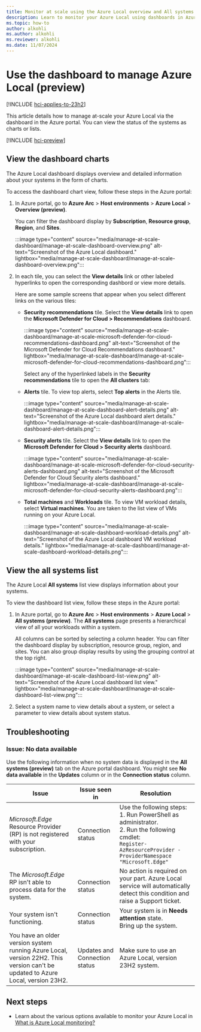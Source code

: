 ```yaml
---
title: Monitor at scale using the Azure Local overview and All systems page (preview)
description: Learn to monitor your Azure Local using dashboards in Azure portal. You can view the status of Azure Local as charts or lists (preview).
ms.topic: how-to
author: alkohli
ms.author: alkohli
ms.reviewer: alkohli
ms.date: 11/07/2024
---
```


# Use the dashboard to manage Azure Local (preview)

[!INCLUDE [hci-applies-to-23h2](../../hci/includes/hci-applies-to-23h2.md)]

This article details how to manage at-scale your Azure Local via the dashboard in the Azure portal. You can view the status of the systems as charts or lists.

[!INCLUDE [hci-preview](../../hci/includes/hci-preview.md)]

## View the dashboard charts

The Azure Local dashboard displays overview and detailed information about your systems in the form of charts.

To access the dashboard chart view, follow these steps in the Azure portal:

1. In Azure portal, go to **Azure Arc** > **Host environments** > **Azure Local** > **Overview (preview)**.

   You can filter the dashboard display by **Subscription**, **Resource group**, **Region**, and **Sites**.

   :::image type="content" source="media/manage-at-scale-dashboard/manage-at-scale-dashboard-overview.png" alt-text="Screenshot of the Azure Local dashboard." lightbox="media/manage-at-scale-dashboard/manage-at-scale-dashboard-overview.png":::

1. In each tile, you can select the **View details** link or other labeled hyperlinks to open the corresponding dashbord or view more details.

   Here are some sample screens that appear when you select different links on the various tiles:

   - **Security recommendations** tile. Select the **View details** link to open the **Microsoft Defender for Cloud > Recommendations** dashboard.

      :::image type="content" source="media/manage-at-scale-dashboard/manage-at-scale-microsoft-defender-for-cloud-recommendations-dashboard.png" alt-text="Screenshot of the Microsoft Defender for Cloud Recommendations dashboard." lightbox="media/manage-at-scale-dashboard/manage-at-scale-microsoft-defender-for-cloud-recommendations-dashboard.png":::

      Select any of the hyperlinked labels in the **Security recommendations** tile to open the **All clusters** tab:

   - **Alerts** tile. To view top alerts, select **Top alerts** in the Alerts tile.

      :::image type="content" source="media/manage-at-scale-dashboard/manage-at-scale-dashboard-alert-details.png" alt-text="Screenshot of the Azure Local dashboard alert details." lightbox="media/manage-at-scale-dashboard/manage-at-scale-dashboard-alert-details.png":::

   - **Security alerts** tile. Select the **View details** link to open the **Microsoft Defender for Cloud > Security alerts** dashboard.

      :::image type="content" source="media/manage-at-scale-dashboard/manage-at-scale-microsoft-defender-for-cloud-security-alerts-dashboard.png" alt-text="Screenshot of the Microsoft Defender for Cloud Security alerts dashboard." lightbox="media/manage-at-scale-dashboard/manage-at-scale-microsoft-defender-for-cloud-security-alerts-dashboard.png":::

   - **Total machines** and **Workloads** tile. To view VM workload details, select **Virtual machines**. You are taken to the list view of VMs running on your Azure Local.

      :::image type="content" source="media/manage-at-scale-dashboard/manage-at-scale-dashboard-workload-details.png" alt-text="Screenshot of the Azure Local dashboard VM workload details." lightbox="media/manage-at-scale-dashboard/manage-at-scale-dashboard-workload-details.png":::

## View the all systems list

The Azure Local **All systems** list view displays information about your systems.

To view the dashboard list view, follow these steps in the Azure portal:

1. In Azure portal, go to **Azure Arc** > **Host environments** > **Azure Local** > **All systems (preview)**. The **All systems** page presents a hierarchical view of all your workloads within a system.

   All columns can be sorted by selecting a column header. You can filter the dashboard display by subscription, resource group, region, and sites. You can also group display results by using the grouping control at the top right.

   :::image type="content" source="media/manage-at-scale-dashboard/manage-at-scale-dashboard-list-view.png" alt-text="Screenshot of the Azure Local dashboard list view." lightbox="media/manage-at-scale-dashboard/manage-at-scale-dashboard-list-view.png":::

1. Select a system name to view details about a system, or select a parameter to view details about system status.

## Troubleshooting

### Issue: No data available

Use the following information when no system data is displayed in the **All systems (preview)** tab on the Azure portal dashboard. You might see **No data available** in the **Updates** column or in the **Connection status** column.

| Issue | Issue seen in | Resolution |
|-------|---------------|-------|
| *Microsoft.Edge* Resource Provider (RP) is not registered with your subscription. | Connection status | Use the following steps: <br> 1. Run PowerShell as administrator. <br> 2. Run the following cmdlet: <br> `Register-AzResourceProvider -ProviderNamespace "Microsoft.Edge"` |
| The *Microsoft.Edge* RP isn't able to process data for the system. | Connection status | No action is required on your part. Azure Local service will automatically detect this condition and raise a Support ticket.  |
| Your system isn't functioning. | Connection status | Your system is in **Needs attention** state. <br> Bring up the system. |
| You have an older version system running Azure Local, version 22H2. This version can't be updated to Azure Local, version 23H2. | Updates and Connection status | Make sure to use an Azure Local, version 23H2 system. |

## Next steps

- Learn about the various options available to monitor your Azure Local in [What is Azure Local monitoring?](../concepts/monitoring-overview.md)